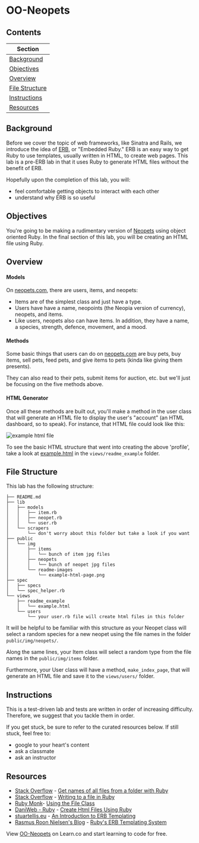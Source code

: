 

# OO-Neopets

## Contents


|Section                                |
|---------------------------------------|
|[Background](#background)              |
|[Objectives](#objectives)              |
|[Overview](#overview)                  |
|[File Structure](#file-structure)      |
|[Instructions](#instructions)          |
|[Resources](#resources)                |

## Background

Before we cover the topic of web frameworks, like Sinatra and Rails, we introduce the idea of [ERB](http://www.rrn.dk/rubys-erb-templating-system), or "Embedded Ruby." ERB is an easy way to get Ruby to use templates, usually written in HTML, to create web pages. This lab is a pre-ERB lab in that it uses Ruby to generate HTML files without the benefit of ERB.

Hopefully upon the completion of this lab, you will:
  * feel comfortable getting objects to interact with each other
  * understand why ERB is so useful

## Objectives

You're going to be making a rudimentary version of [Neopets](http://www.neopets.com/) using object oriented Ruby. In the final section of this lab, you will be creating an HTML file using Ruby.

## Overview

#### Models

On [neopets.com](http://www.neopets.com/), there are users, items, and neopets:
* Items are of the simplest class and just have a type.
* Users have have a name, neopoints (the Neopia version of currency), neopets, and items.
* Like users, neopets also can have items. In addition, they have a name, a species, strength, defence, movement, and a mood.

#### Methods

Some basic things that users can do on [neopets.com](http://www.neopets.com/) are buy pets, buy items, sell pets, feed pets, and give items to pets (kinda like giving them presents).

They can also read to their pets, submit items for auction, etc. but we'll just be focusing on the five methods above.

#### HTML Generator

Once all these methods are built out, you'll make a method in the user class that will generate an HTML file to display the user's "account" (an HTML dashboard, so to speak). For instance, that HTML file could look like this:

![example html file](https://s3-us-west-2.amazonaws.com/readme-photos/oo-neopets-index.png)

To see the basic HTML structure that went into creating the above 'profile', take a look at [example.html](/views/readme_example/example.html) in the `views/readme_example` folder.

## File Structure

This lab has the following structure:

```
├── README.md
├── lib
│   ├── models
│   │   ├── item.rb
│   │   ├── neopet.rb
│   │   └── user.rb
│   └── scrapers
│       └── don't worry about this folder but take a look if you want
├── public
│   └── img
│       ├── items
│       │   └── bunch of item jpg files
│       ├── neopets
│       │   └── bunch of neopet jpg files
│       └── readme-images
│           └── example-html-page.png
├── spec
│   ├── specs
│   └── spec_helper.rb
└── views
    ├── readme_example
    │   └── example.html
    └── users
        └── your user.rb file will create html files in this folder
```

It will be helpful to be familiar with this structure as your Neopet class will select a random species for a new neopet using the file names in the folder `public/img/neopets/`. 

Along the same lines, your Item class will select a random type from the file names in the `public/img/items` folder.

Furthermore, your User class will have a method, `make_index_page`, that will generate an HTML file and save it to the `views/users/` folder.

## Instructions

This is a test-driven lab and tests are written in order of increasing difficulty. Therefore, we suggest that you tackle them in order.

If you get stuck, be sure to refer to the curated resources below. If still stuck, feel free to:
 * google to your heart's content
 * ask a classmate
 * ask an instructor

## Resources
* [Stack Overflow](http://stackoverflow.com/) - [Get names of all files from a folder with Ruby](http://stackoverflow.com/a/1755713)
* [Stack Overflow](http://stackoverflow.com/) - [Writing to a file in Ruby](http://stackoverflow.com/a/7915881)
* [Ruby Monk](http://rubymonk.com/)- [Using the File Class](http://rubymonk.com/learning/books/1-ruby-primer/chapters/42-introduction-to-i-o/lessons/90-using-the-file-class)
* [DaniWeb - Ruby](https://www.daniweb.com/web-development/ruby/) - [Create Html Files Using Ruby](https://www.daniweb.com/web-development/ruby/threads/236062/create-html-files-using-ruby)
* [stuartellis.eu](http://www.stuartellis.eu/) - [An Introduction to ERB Templating](http://www.stuartellis.eu/articles/erb/) 
* [Rasmus Roon Nielsen's Blog](http://www.rrn.dk/) - [Ruby's ERB Templating System](http://www.rrn.dk/rubys-erb-templating-system)

<p data-visibility='hidden'>View <a href='https://learn.co/lessons/oo-neopet-html-generator' title='OO-Neopets'>OO-Neopets</a> on Learn.co and start learning to code for free.</p>
